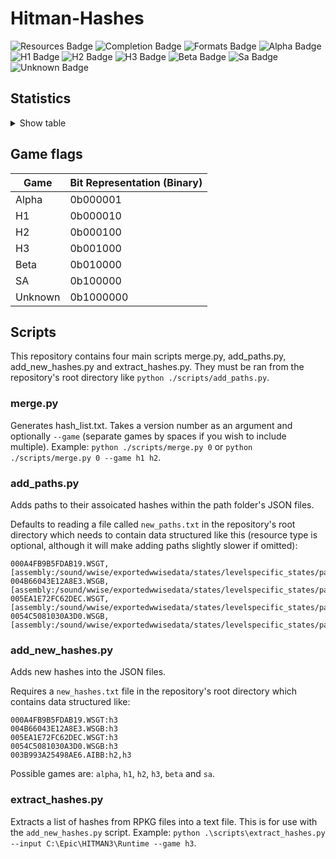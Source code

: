 # Hitman-Hashes
<!-- BADGES_START -->
![Resources Badge](https://img.shields.io/badge/Total%20Resources-1,555,730-blue.svg)
![Completion Badge](https://img.shields.io/badge/Total%20Completion-80.09%25-yellow.svg)
![Formats Badge](https://img.shields.io/badge/Formats%20completed-17/69-blue.svg)
![Alpha Badge](https://img.shields.io/badge/Alpha%20Completion-100.00%25-green.svg)
![H1 Badge](https://img.shields.io/badge/H1%20Completion-83.59%25-yellow.svg)
![H2 Badge](https://img.shields.io/badge/H2%20Completion-82.71%25-yellow.svg)
![H3 Badge](https://img.shields.io/badge/H3%20Completion-80.67%25-yellow.svg)
![Beta Badge](https://img.shields.io/badge/Beta%20Completion-50.15%25-red.svg)
![Sa Badge](https://img.shields.io/badge/Sa%20Completion-90.82%25-green.svg)
![Unknown Badge](https://img.shields.io/badge/Unknown%20Completion-71.18%25-yellow.svg)
<!-- BADGES_END -->
## Statistics
<details>
<summary>Show table</summary>

<!-- STATISTICS_TABLE_START -->
|File Type|Total Resources|Correct Paths|Correct Percentage|Hints|Hint Percentage|
|---------|---------------|-------------|------------------|-----|---------------|
|AIBB     |1              |1            |100.00%           |0    |0.00%          |
|AIBX     |1              |1            |100.00%           |0    |0.00%          |
|AIBZ     |5              |5            |100.00%           |0    |0.00%          |
|AIRG     |51             |51           |100.00%           |0    |0.00%          |
|ALOC     |26273          |16613        |63.23%            |0    |0.00%          |
|ASEB     |5823           |2027         |34.81%            |0    |0.00%          |
|ASET     |13498          |6519         |48.30%            |0    |0.00%          |
|ASVA     |277            |267          |96.39%            |9    |3.25%          |
|ATMD     |17004          |6458         |37.98%            |0    |0.00%          |
|BMSK     |59             |38           |64.41%            |0    |0.00%          |
|BORG     |6985           |2625         |37.58%            |0    |0.00%          |
|BOXC     |41             |41           |100.00%           |0    |0.00%          |
|CBLU     |2646           |2646         |100.00%           |0    |0.00%          |
|CLNG     |4              |0            |0.00%             |0    |0.00%          |
|CPPT     |2646           |2646         |100.00%           |0    |0.00%          |
|CRMD     |56             |50           |89.29%            |1    |1.79%          |
|DITL     |4              |0            |0.00%             |0    |0.00%          |
|DLGE     |48986          |46358        |94.64%            |2371 |4.84%          |
|DSWB     |5              |0            |0.00%             |5    |100.00%        |
|ECPB     |2838           |0            |0.00%             |0    |0.00%          |
|ECPT     |2838           |0            |0.00%             |0    |0.00%          |
|ENUM     |2              |1            |50.00%            |1    |50.00%         |
|ERES     |271            |266          |98.15%            |3    |1.11%          |
|FXAC     |4              |4            |100.00%           |0    |0.00%          |
|FXAS     |350590         |349881       |99.80%            |0    |0.00%          |
|GFXF     |41             |41           |100.00%           |0    |0.00%          |
|GFXI     |11935          |9298         |77.91%            |1438 |12.05%         |
|GFXV     |320            |119          |37.19%            |196  |61.25%         |
|GIDX     |1              |1            |100.00%           |0    |0.00%          |
|HIKC     |2              |2            |100.00%           |0    |0.00%          |
|JSON     |3146           |1501         |47.71%            |1407 |44.72%         |
|LINE     |32167          |25912        |80.55%            |1479 |4.60%          |
|LOCM     |16             |14           |87.50%            |0    |0.00%          |
|LOCR     |9634           |6531         |67.79%            |511  |5.30%          |
|MATB     |5468           |4809         |87.95%            |644  |11.78%         |
|MATE     |1103           |833          |75.52%            |0    |0.00%          |
|MATI     |18690          |17386        |93.02%            |1274 |6.82%          |
|MATT     |5467           |4808         |87.95%            |644  |11.78%         |
|MJBA     |19678          |7363         |37.42%            |0    |0.00%          |
|MRTN     |2255           |1074         |47.63%            |0    |0.00%          |
|MRTR     |854            |85           |9.95%             |0    |0.00%          |
|NAVP     |79             |77           |97.47%            |1    |1.27%          |
|ORES     |9              |7            |77.78%            |0    |0.00%          |
|PREL     |143            |142          |99.30%            |0    |0.00%          |
|PRIM     |42781          |21969        |51.35%            |241  |0.56%          |
|REPO     |2              |2            |100.00%           |0    |0.00%          |
|RTLV     |144            |0            |0.00%             |137  |95.14%         |
|SCDA     |877            |818          |93.27%            |0    |0.00%          |
|SDEF     |502            |502          |100.00%           |0    |0.00%          |
|TBLU     |56116          |40901        |72.89%            |14971|26.68%         |
|TELI     |65278          |34674        |53.12%            |0    |0.00%          |
|TEMP     |85689          |60023        |70.05%            |25305|29.53%         |
|TEXD     |43400          |32279        |74.38%            |9766 |22.50%         |
|TEXT     |44180          |32626        |73.85%            |10453|23.66%         |
|UICB     |393            |393          |100.00%           |0    |0.00%          |
|UICT     |393            |393          |100.00%           |0    |0.00%          |
|VIDB     |97             |0            |0.00%             |94   |96.91%         |
|VTXD     |11307          |8695         |76.90%            |0    |0.00%          |
|WBNK     |845            |815          |96.45%            |0    |0.00%          |
|WMDA     |9              |9            |100.00%           |0    |0.00%          |
|WSGB     |143            |132          |92.31%            |11   |7.69%          |
|WSGT     |143            |132          |92.31%            |11   |7.69%          |
|WSWB     |61             |46           |75.41%            |15   |24.59%         |
|WSWT     |66             |46           |69.70%            |20   |30.30%         |
|WWEM     |381607         |271538       |71.16%            |85030|22.28%         |
|WWES     |186579         |186579       |100.00%           |0    |0.00%          |
|WWEV     |26116          |19820        |75.89%            |6257 |23.96%         |
|WWFX     |17082          |17063        |99.89%            |0    |0.00%          |
|YSHP     |4              |3            |75.00%            |1    |25.00%         |
<!-- STATISTICS_TABLE_END -->
</details>

## Game flags
| Game    | Bit Representation (Binary) |
| ------- | --------------------------- |
| Alpha   | 0b000001                    |
| H1      | 0b000010                    |
| H2      | 0b000100                    |
| H3      | 0b001000                    |
| Beta    | 0b010000                    |
| SA      | 0b100000                    |
| Unknown | 0b1000000                   |

## Scripts
This repository contains four main scripts merge.py, add_paths.py, add_new_hashes.py and extract_hashes.py. They must be ran from the repository's root directory like `python ./scripts/add_paths.py`.

### merge.py
Generates hash_list.txt. Takes a version number as an argument and optionally `--game` (separate games by spaces if you wish to include multiple). Example: `python ./scripts/merge.py 0` or `python ./scripts/merge.py 0 --game h1 h2`.

### add_paths.py
Adds paths to their assoicated hashes within the path folder's JSON files.

Defaults to reading a file called `new_paths.txt` in the repository's root directory which needs to contain data structured like this (resource type is optional, although it will make adding paths slightly slower if omitted):

```
000A4FB9B5FDAB19.WSGT,[assembly:/sound/wwise/exportedwwisedata/states/levelspecific_states/paris/fashionshowmusic_level_state.wwisestategroup].pc_entitytype
004B66043E12A8E3.WSGB,[assembly:/sound/wwise/exportedwwisedata/states/levelspecific_states/paris/fashionshowmusic_level_state.wwisestategroup].pc_entityblueprint
005EA1E72FC62DEC.WSGT,[assembly:/sound/wwise/exportedwwisedata/states/levelspecific_states/paris/paris_rain_puddle_state.wwisestategroup].pc_entitytype
0054C5081030A3D0.WSGB,[assembly:/sound/wwise/exportedwwisedata/states/levelspecific_states/paris/paris_rain_puddle_state.wwisestategroup].pc_entityblueprint
```

### add_new_hashes.py
Adds new hashes into the JSON files.

Requires a `new_hashes.txt` file in the repository's root directory which contains data structured like:

```
000A4FB9B5FDAB19.WSGT:h3
004B66043E12A8E3.WSGB:h3
005EA1E72FC62DEC.WSGT:h3
0054C5081030A3D0.WSGB:h3
003B993A25498AE6.AIBB:h2,h3
```

Possible games are: `alpha`, `h1`, `h2`, `h3`, `beta` and `sa`.

### extract_hashes.py
Extracts a list of hashes from RPKG files into a text file. This is for use with the `add_new_hashes.py` script. Example: `python .\scripts\extract_hashes.py --input C:\Epic\HITMAN3\Runtime --game h3`.